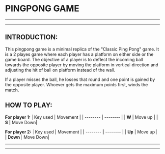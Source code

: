 # PINGPONG GAME 

---
---

## INTRODUCTION:
This pingpong game is a minimal replica of the "Classic Ping Pong" game. It is a 2 playes game where each player has a platform on either side or the game board. The objective of a player is to deflect the incoming ball towards the opposite player by moving the platform in vertical direction and adjusting the hit of ball on platform instead of the wall.

If a player misses the ball, he losses that round and one point is gained by the opposite player. Whoever gets the maximum points first, winds the match.

## HOW TO PLAY:
**For player 1:**
| Key used | Movement |
| -------- | -------- |
| __W__    | Move up  |
| __S__    | Move Down|

**For player 2:**
|  Key used   | Movement |
|  --------   | -------- |
|   __Up__    | Move up  |
| __Down__    | Move Down|

---
---